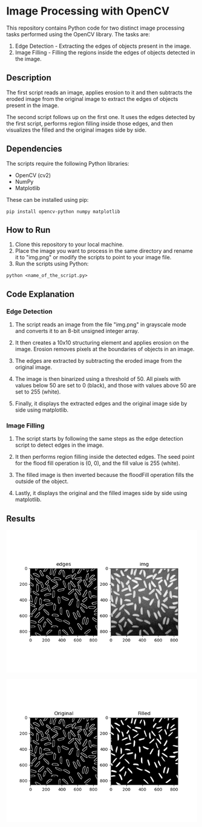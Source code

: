 # Image Processing with OpenCV

This repository contains Python code for two distinct image processing tasks performed using the OpenCV library. The tasks are:

1. Edge Detection - Extracting the edges of objects present in the image.
2. Image Filling - Filling the regions inside the edges of objects detected in the image.

## Description

The first script reads an image, applies erosion to it and then subtracts the eroded image from the original image to extract the edges of objects present in the image. 

The second script follows up on the first one. It uses the edges detected by the first script, performs region filling inside those edges, and then visualizes the filled and the original images side by side.

## Dependencies

The scripts require the following Python libraries:

- OpenCV (cv2)
- NumPy
- Matplotlib

These can be installed using pip:
```
pip install opencv-python numpy matplotlib
```

## How to Run

1. Clone this repository to your local machine.
2. Place the image you want to process in the same directory and rename it to "img.png" or modify the scripts to point to your image file.
3. Run the scripts using Python:
```
python <name_of_the_script.py>
```

## Code Explanation

### Edge Detection

1. The script reads an image from the file "img.png" in grayscale mode and converts it to an 8-bit unsigned integer array.

2. It then creates a 10x10 structuring element and applies erosion on the image. Erosion removes pixels at the boundaries of objects in an image.

3. The edges are extracted by subtracting the eroded image from the original image.

4. The image is then binarized using a threshold of 50. All pixels with values below 50 are set to 0 (black), and those with values above 50 are set to 255 (white).

5. Finally, it displays the extracted edges and the original image side by side using matplotlib.

### Image Filling

1. The script starts by following the same steps as the edge detection script to detect edges in the image.

2. It then performs region filling inside the detected edges. The seed point for the flood fill operation is (0, 0), and the fill value is 255 (white).

3. The filled image is then inverted because the floodFill operation fills the outside of the object.

4. Lastly, it displays the original and the filled images side by side using matplotlib.

## Results

![alt text](https://github.com/MohammadKhayyo/Image-Processing/blob/main/Class%20Exercises/Ex5%20%2B%20Ex6%20-%20Morphological/ex_c_2.png)

![alt text](https://github.com/MohammadKhayyo/Image-Processing/blob/main/Class%20Exercises/Ex5%20%2B%20Ex6%20-%20Morphological/ex_c_3.png)